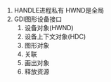 1. HANDLE进程私有 HWND是全局
2. GDI图形设备接口
    1. 设备对象(HWND)
    2. 设备上下文对象(HDC)
    3. 图形对象
    4. 关联
    5. 画出对象
    5. 释放资源